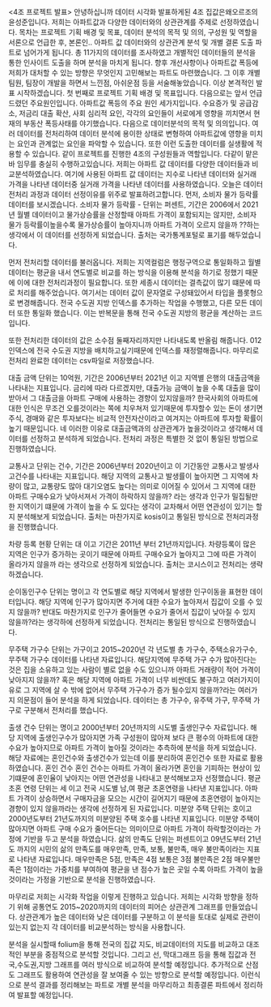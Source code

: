 <4조 프로젝트 발표>
 안녕하십니까 데이터 시각화 발표하게된 4조 집값은왜오르조의 윤성준입니다.
 저희는 아파트값과 다양한 데이터와의 상관관계를 주제로 선정하였습니다.
목차는 프로젝트 기획 배경 및 목표, 데이터 분석의 목적 및 의의, 구성원 및 역할을 서론으로 언급한 후, 본론인.. 아파트 값 데이터와의 상관관계 분석 및 개별 결론 도출 파트로 넘어가게 됩니다.
총 11가지의 데이터를 조사하였고 개별적인 데이터들의 분석을 통한 인사이트 도출을 하며 분석을 마치게 됩니다. 향후 개선사항이나 아파트값 폭등에 저희가 대처할 수 있는 방향은 무엇인지 고민해보는 파트도 마련했습니다.
그 이후 개별 팀원, 팀장이 개발을 하면서 느낀점, 아쉬운점 등을 서술해놓았습니다. 이상 본격적인 발표 시작하겠습니다.
 첫 번째로 프로젝트 기획 배경 및 목표입니다.
다음으로는 앞서 언급드렸던 주요원인입니다. 아파트값 폭등의 주요 원인 세가지입니다. 수요증가 및 공급감소, 저금리 대출 확산, 사회 심리적 요인, 각각의 요인들이 서로에게 영향을 끼치면서 현재의 부동산 폭등사태를 야기했습니다.
 다음으로 데이터분석의 목적 및 의의입니다. 여러 데이터를 전처리하여 데이터 분석에 용이한 상태로 변형하여 아파트값에 영향을 미치는 요인과 관계없는 요인을 파악할 수 있습니다. 또한 이런 도출한 데이터를 실생활에 적용할 수 있습니다.
 같이 프로젝트를 진행한 4조의 구성원들과 역할입니다. 다같이 맡은 바 임무를 충실히 수행하고있습니다. 
 저희는 아파트 값 데이터를 다양한 데이터들과 비교분석하였습니다. 여기에 사용된 아파트 값 데이터는 지수로 나타낸 데이터와 실거래 가격을 나타낸 데이터중 실거래 가격을 나타낸 데이터를 사용하였습니다. 
 오늘은 데이터 전처리 과정과 데이터 선정이유를 위주로 발표하려고합니다. 먼저, 소비자 물가 등락률데이터를 보시겠습니다.
소비자 물가 등락률
	- 단위는 퍼센트, 기간은 2006에서 2021년 월별 데이터이고 물가상승률을 산정할때 아파트 가격이 포함되지는 않지만, 소비자 물가 등락률이높을수록 물가상승률이 높아지니까 아파트 가격이 오르지 않을까 ??하는 생각에서 이 데이터를 선정하게 되었습니다. 출처는 국가통계포털로 표기를 해두었습니다.

먼저 전처리할 데이터를 불러옵니다.
저희는 지역컬럼은 행정구역으로 통일화하고 월별데이터는 평균을 내서 연도별로 비교를 하는 방식을 이용해 분석을 하기로 정했기 때문에 이에 대한 전처리과정이 필요합니다. 또한 세종시 데이터는 결측값이 많기 떄문에 따로 처리를 해주었습니다. 
 여기서는 데이터 값이 문자열로 구성돼있어서 타입을 플롯형으로 변경해줍니다.
 전국 수도권 지방 인덱스를 추가하는 작업을 수행했고,  다른 모든 데이터 또한 통일화 했습니다. 
이는 반복문을 통해 전국 수도권 지방의 평균을 계산하는 코드입니다.

또한 전처리한 데이터의 값은 소수점 둘째자리까지만 나타내도록 반올림 해줍니다.
012인덱스에 전국 수도권 지방을 배치하고싶기때문에  인덱스를 재정렬해줍니다.
마무리로 전처리 완료한 데이터는 csv파일로 저장했습니다. 

대출 금액
	단위는 10억원, 기간은 2006년부터 2021년 이고 지역별 은행의 대출금액을 나타내는 지표입니다.
금리에 따라 다르겠지만, 대출가능 금액이 높을 수록 대출을 많이 받아서 그 대출금을 아파트 구매에 사용하는 경향이 있지않을까? 한국사회의 아파트에 대한 인식은 무조건 오를것이라는 쪽에 치우쳐저 있기때문에 투자할수 있는 돈이 생기면 주식, 경매와 같은 투자보다는 비교적 안전자산이라고 여겨지는 아파트에 투자할 확률이 높기 때문입니다. 네 이러한 이유로 대출금액과의 상관관계가 높을것이라고 생각해서 데이터를 선정하고 분석하게 되었습니다.
 전처리 과정은 특별한 것 없이 통일된 방법으로 진행하였습니다.

교통사고
	단위는 건수, 기간은 2006년부터 2020년이고 이 기간동안 교통사고 발생사고건수를 나타내는 지표입니다. 해당 지역의 교통사고 발생률이 높아지면 그 지역에 차량이 많고, 교통량도 많아 대기오염도 높다는 의미로 이어질 수 있어서 그 지역에 대한 아파트 구매수요가 낮아서져서 가격이 하락하지 않을까? 라는 생각과 인구가 밀집될만한 지역이기 떄문에 가격이 높을 수 도 있다는 생각이 교차해서 어떤 연관성이 있기는 할지 분석해보게 되었습니다.
출처는 마찬가지로 kosis이고 통일된 방식으로 전처리과정을 진행했습니다.



차량 등록 현황
	단위는 대 이고 기간은 2011년 부터 21년까지입니다. 차량등록이 많은 지역은 인구가 증가하는 곳이기 때문에 아파트 구매수요가 높아지고 그에 따른 가격이 올라가지 않을까 라는 생각으로 선정하게 되었습니다. 출처는 코시스이고 전처리는 생략하겠습니다.

순이동인구수
	단위는 명이고 각 연도별로 해당 지역에서 발생한 인구이동을 표현한 데이터입니다. 해당 지역에 인구가 많아지면 주거에 대한 수요가 높아져서 집값이 오를 수 있지 않을까? 반대도 마찬가지로 인구가 줄어들면 수요가 줄어서 집값이 낮아질 수 있지 않을까?라는 생각하에 선정하게 되었습니다.
전처리는 통일된 방식으로 진행하였습니다.

무주택 가구수
	단위는 가구이고 2015~2020년 각 년도별 총 가구수, 주택소유가구수, 무주택 가구수 데이터를 나타낸 자료입니다. 해당지역에 무주택 가구 수가 많아진다는 것은 집을 소유하고 있는 사람이 별로 없을 수도 있으니까 아파트 거래량이 적어 가격이 낮아지지 않을까? 혹은 해당 지역에 아파트 가격이 너무 비싼데도 불구하고 여러가지이유로 그 지역에 살 수 밖에 없어서 무주택 가구수가 증가 될수있지 않을까?라는 여러가지 의문점이 들어 분석을 하게 되었습니다. 데이터는 총 가구수, 유주택 가구, 무주택 가구로 구분해서 전처리를 했습니다. 

출생 건수
	단위는 명이고 2000년부터 20년까지의 시도별 출생인구수 자료입니다. 해당 지역에 출생인구수가 많아지면 가족 구성원이 많아져 보다 큰 평수의 아파트에 대한 수요가 높아지므로 아파트 가격이 높아질 것이라는 추측하에 분석을 하게 되었습니다. 해당 자료에는 혼인건수와 출생건수가 있는데 이를 분리하여 혼인건수 또한 자료로 활용하였습니다.
혼인 건수
	 혼인 건수는 아파트 가격이 올라가면 혼인을 기피하는 현상이 있기떄문에 혼인율이 낮아지는 어떤 연관성을 나타내고 분석해보고자 선정했습니다.
평균 초혼 연령
	단위는 세 이고 전국 시도별 남,여 평균 초혼연령을 나타낸 지표입니다.
아파트 가격이 상승하면서 구매자금을 모으는 시간이 길어지기 때문에 초혼연령이 높아지는 경향이 있지 않을까라는 생각에 선정하게 된 자료입니다.
미분양 주택
	단위는 호이고 2000년도부터 21년도까지의 미분양된 주택 호수를 나타낸 지표입니다. 미분양 주택이 많아지면 아파트 구매 수요가 줄어든다는 의미이므로 아파트 가격이 하락할것이라는 가정에 기반을 두고 분석을 하였습니다.
삶의 만족도
	단위는 퍼센트이고 09년도부터 21년도 까지의 시민의 삶의 만족도를 매우만족, 만족, 보통, 불만족, 매우 불만족이라는 지표로 나타낸 자료입니다.
매우만족은 5점, 만족은 4점 보통은 3점 불만족은 2점 매우불만족은 1점이라는 가중치를 부여하여 평균을 낸 점수가 높은 곳일 수록 아파트 가격이 높을 것이라는 가정을 기반으로 분석을 진행하였습니다.


마무리로 저희는 시각화 작업을 이렇게 진행하고 있습니다.
저희는 시각화 방향을 정하기 위해 공통연도 2015~2020까지의 데이터의 피어슨 상관관계 그래프를 만들었습니다. 상관관계가 높은 데이터와 낮은 데이터를 구분하고 이 분석을 토대로 실제로 관련이 있는지 없는지 각 데이터를 비교분석하는 방식을 사용합니다. 

분석을 실시할때 folium을 통해 전국의 집값 지도, 비교데이터의 지도를 비교하고 대조적인 부분을 중점적으로 분석할 것입니다.
 그리고 선, 막대그래프 등을 통해 집값과 전국,수도권,지방 그래프를 여러 방식으로 비교하여 분석할 예정입니다.
추가적으로 산점도 그래프도 활용하여 연관성을 잘 보여줄 수 있는 방향으로 분석할 예정입니다.
이런식으로 분석 결과를 정리해보는 파트로 개별 분석을 마무리하고 최종결론 파트에서 정리하여 발표할 예정입니다.
